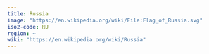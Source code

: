 ```yaml
---
title: Russia
image: "https://en.wikipedia.org/wiki/File:Flag_of_Russia.svg"
iso2-code: RU
region: ~
wiki: "https://en.wikipedia.org/wiki/Russia"
---
```

